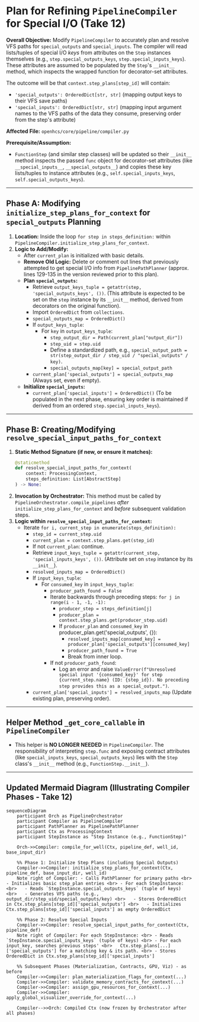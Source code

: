 # Plan for Refining `PipelineCompiler` for Special I/O (Take 12)

**Overall Objective:**
Modify `PipelineCompiler` to accurately plan and resolve VFS paths for `special_outputs` and `special_inputs`. The compiler will read lists/tuples of special I/O *keys* from attributes on the `Step` instances themselves (e.g., `step.special_outputs_keys`, `step.special_inputs_keys`). These attributes are assumed to be populated by the `Step`'s `__init__` method, which inspects the wrapped function for decorator-set attributes.

The outcome will be that `context.step_plans[step_id]` will contain:
*   `'special_outputs': OrderedDict[str, str]` (mapping output keys to their VFS save paths)
*   `'special_inputs': OrderedDict[str, str]` (mapping input argument names to the VFS paths of the data they consume, preserving order from the step's attribute)

**Affected File:** `openhcs/core/pipeline/compiler.py`

**Prerequisite/Assumption:**
*   `FunctionStep` (and similar step classes) will be updated so their `__init__` method inspects the passed `func` object for decorator-set attributes (like `__special_inputs__`, `__special_outputs__`) and copies these key lists/tuples to instance attributes (e.g., `self.special_inputs_keys`, `self.special_outputs_keys`).

---

## Phase A: Modifying `initialize_step_plans_for_context` for `special_outputs` Planning

1.  **Location:** Inside the loop `for step in steps_definition:` within `PipelineCompiler.initialize_step_plans_for_context`.
2.  **Logic to Add/Modify:**
    *   After `current_plan` is initialized with basic details.
    *   **Remove Old Logic:** Delete or comment out lines that previously attempted to get special I/O info from `PipelinePathPlanner` (approx. lines 129-135 in the version reviewed prior to this plan).
    *   **Plan `special_outputs`:**
        *   Retrieve `output_keys_tuple = getattr(step, 'special_outputs_keys', ())`. (This attribute is expected to be set on the `step` instance by its `__init__` method, derived from decorators on the original function).
        *   Import `OrderedDict` from `collections`.
        *   `special_outputs_map = OrderedDict()`
        *   If `output_keys_tuple`:
            *   For `key` in `output_keys_tuple`:
                *   `step_output_dir = Path(current_plan["output_dir"])`
                *   `step_uid = step.uid`
                *   Define a standardized path, e.g., `special_output_path = str(step_output_dir / step_uid / "special_outputs" / key)`.
                *   `special_outputs_map[key] = special_output_path`
        *   `current_plan['special_outputs'] = special_outputs_map` (Always set, even if empty).
    *   **Initialize `special_inputs`:**
        *   `current_plan['special_inputs'] = OrderedDict()` (To be populated in the next phase, ensuring key order is maintained if derived from an ordered `step.special_inputs_keys`).

---

## Phase B: Creating/Modifying `resolve_special_input_paths_for_context`

1.  **Static Method Signature (if new, or ensure it matches):**
    ```python
    @staticmethod
    def resolve_special_input_paths_for_context(
        context: ProcessingContext, 
        steps_definition: List[AbstractStep]
    ) -> None:
    ```
2.  **Invocation by Orchestrator:** This method must be called by `PipelineOrchestrator.compile_pipelines` *after* `initialize_step_plans_for_context` and *before* subsequent validation steps.
3.  **Logic within `resolve_special_input_paths_for_context`:**
    *   Iterate `for i, current_step in enumerate(steps_definition):`
        *   `step_id = current_step.uid`
        *   `current_plan = context.step_plans.get(step_id)`
        *   If not `current_plan`: continue.
        *   Retrieve `input_keys_tuple = getattr(current_step, 'special_inputs_keys', ())`. (Attribute set on `step` instance by its `__init__`).
        *   `resolved_inputs_map = OrderedDict()`
        *   If `input_keys_tuple`:
            *   For `consumed_key` in `input_keys_tuple`:
                *   `producer_path_found = False`
                *   Iterate backwards through preceding steps: `for j in range(i - 1, -1, -1):`
                    *   `producer_step = steps_definition[j]`
                    *   `producer_plan = context.step_plans.get(producer_step.uid)`
                    *   If `producer_plan` and `consumed_key` in producer_plan.get('special_outputs', {}):
                        *   `resolved_inputs_map[consumed_key] = producer_plan['special_outputs'][consumed_key]`
                        *   `producer_path_found = True`
                        *   Break from inner loop.
                *   If not `producer_path_found`:
                    *   Log an error and raise `ValueError(f"Unresolved special input '{consumed_key}' for step {current_step.name} (ID: {step_id}). No preceding step provides this as a special_output.")`.
        *   `current_plan['special_inputs'] = resolved_inputs_map` (Update existing plan, preserving order).

---

## Helper Method `_get_core_callable` in `PipelineCompiler`
*   This helper is **NO LONGER NEEDED** in `PipelineCompiler`. The responsibility of interpreting `step.func` and exposing contract attributes (like `special_inputs_keys`, `special_outputs_keys`) lies with the `Step` class's `__init__` method (e.g., `FunctionStep.__init__`).

---

## Updated Mermaid Diagram (Illustrating Compiler Phases - Take 12)

```mermaid
sequenceDiagram
    participant Orch as PipelineOrchestrator
    participant Compiler as PipelineCompiler
    participant PathPlanner as PipelinePathPlanner
    participant Ctx as ProcessingContext
    participant StepInstance as "Step Instance (e.g., FunctionStep)"

    Orch->>Compiler: compile_for_well(Ctx, pipeline_def, well_id, base_input_dir)
    
    %% Phase 1: Initialize Step Plans (including Special Outputs)
    Compiler->>Compiler: initialize_step_plans_for_context(Ctx, pipeline_def, base_input_dir, well_id)
    Note right of Compiler: - Calls PathPlanner for primary paths <br> - Initializes basic step_plan entries <br> - For each StepInstance: <br>   - Reads `StepInstance.special_outputs_keys` (tuple of keys) <br>   - Generates VFS paths (e.g., output_dir/step_uid/special_outputs/key) <br>   - Stores OrderedDict in Ctx.step_plans[step_id]['special_outputs'] <br>   - Initializes Ctx.step_plans[step_id]['special_inputs'] as empty OrderedDict
    
    %% Phase 2: Resolve Special Inputs
    Compiler->>Compiler: resolve_special_input_paths_for_context(Ctx, pipeline_def)
    Note right of Compiler: For each StepInstance: <br> - Reads `StepInstance.special_inputs_keys` (tuple of keys) <br> - For each input_key, searches previous steps' <br>   Ctx.step_plans[...]['special_outputs'] for a matching key & its path. <br> - Stores OrderedDict in Ctx.step_plans[step_id]['special_inputs']
    
    %% Subsequent Phases (Materialization, Contracts, GPU, Viz) - as before
    Compiler->>Compiler: plan_materialization_flags_for_context(...)
    Compiler->>Compiler: validate_memory_contracts_for_context(...)
    Compiler->>Compiler: assign_gpu_resources_for_context(...)
    Compiler->>Compiler: apply_global_visualizer_override_for_context(...)
    
    Compiler-->>Orch: Compiled Ctx (now frozen by Orchestrator after all phases)